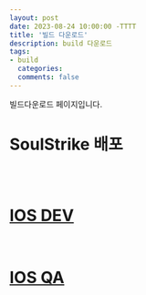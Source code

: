 ```yaml
---
layout: post
date: 2023-08-24 10:00:00 -TTTT
title: '빌드 다운로드'
description: build 다운로드
tags:
- build
  categories:
  comments: false
---
```

빌드다운로드 페이지입니다.

<div class="container">
    <h1>
        <p>SoulStrike 배포</p>
        <p>&nbsp;</p>
        <a href="itms-services://?action=download-manifest&amp;url=https://alchemist-seoul.s3.ap-northeast-2.amazonaws.com/alchemist/Build/IOS/DEV/soulstrike_DEV.plist">IOS DEV</a>
    </h1>
    <p>&nbsp;</p>
    <h1>
        <a href="itms-services://?action=download-manifest&amp;url=https://alchemist-seoul.s3.ap-northeast-2.amazonaws.com/alchemist/Build/IOS/DEV/soulstrike_QA.plist">IOS QA</a>
    </h1>
    <p></p>

</div>